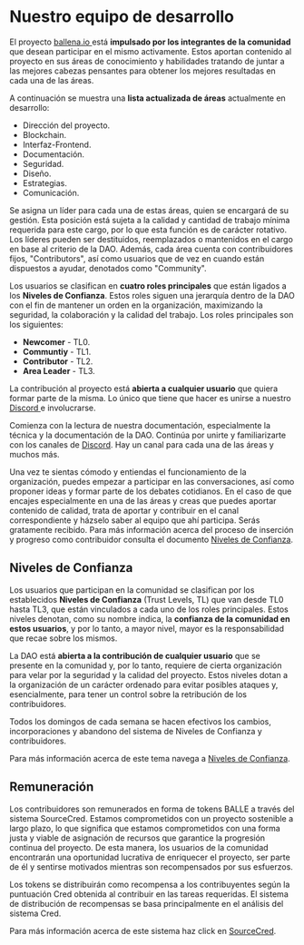 # Nuestro equipo de desarrollo

El proyecto [ballena.io ](https://ballena.io/)está **impulsado por los integrantes de la comunidad** que desean participar en el mismo activamente. Estos aportan contenido al proyecto en sus áreas de conocimiento y habilidades tratando de juntar a las mejores cabezas pensantes para obtener los mejores resultadas en cada una de las áreas. 

A continuación se muestra una **lista actualizada de áreas** actualmente en desarrollo: 

* Dirección del proyecto. 
* Blockchain. 
* Interfaz-Frontend. 
* Documentación. 
* Seguridad. 
* Diseño. 
* Estrategias. 
* Comunicación.

Se asigna un líder para cada una de estas áreas, quien se encargará de su gestión. Esta posición está sujeta a la calidad y cantidad de trabajo mínima requerida para este cargo, por lo que esta función es de carácter rotativo. Los líderes pueden ser destituidos, reemplazados o mantenidos en el cargo en base al criterio de la DAO. Además, cada área cuenta con contribuidores fijos, "Contributors", así como usuarios que de vez en cuando están dispuestos a ayudar, denotados como "Community".

Los usuarios se clasifican en **cuatro roles principales** que están ligados a los **Niveles de Confianza**. Estos roles siguen una jerarquía dentro de la DAO con el fin de mantener un orden en la organización, maximizando la seguridad, la colaboración y la calidad del trabajo. Los roles principales son los siguientes: 

* **Newcomer** - TL0. 
* **Communtiy** - TL1. 
* **Contributor** - TL2. 
* **Area Leader** - TL3.

La contribución al proyecto está **abierta a cualquier usuario** que quiera formar parte de la misma. Lo único que tiene que hacer es unirse a nuestro [Discord ](https://discord.gg/PuypCMpE)e involucrarse. 

Comienza con la lectura de nuestra documentación, especialmente la técnica y la documentación de la DAO. Continúa por unirte y familiarizarte con los canales de [Discord](https://discord.gg/PuypCMpE). Hay un canal para cada una de las áreas y muchos más. 

Una vez te sientas cómodo y entiendas el funcionamiento de la organización, puedes empezar a participar en las conversaciones, así como proponer ideas y formar parte de los debates cotidianos. En el caso de que encajes especialmente en una de las áreas y creas que puedes aportar contenido de calidad, trata de aportar y contribuir en el canal correspondiente y házselo saber al equipo que ahí participa. Serás gratamente recibido. Para más información acerca del proceso de inserción y progreso como contribuidor consulta el documento [Niveles de Confianza](niveles-de-confianza.md).

## Niveles de Confianza 

Los usuarios que participan en la comunidad se clasifican por los establecidos **Niveles de Confianza** \(Trust Levels, TL\) que van desde TL0 hasta TL3, que están vinculados a cada uno de los roles principales. Estos niveles denotan, como su nombre indica, la **confianza de la comunidad en estos usuarios**, y por lo tanto, a mayor nivel, mayor es la responsabilidad que recae sobre los mismos. 

La DAO está **abierta a la contribución de cualquier usuario** que se presente en la comunidad y, por lo tanto, requiere de cierta organización para velar por la seguridad y la calidad del proyecto. Estos niveles dotan a la organización de un carácter ordenado para evitar posibles ataques y, esencialmente, para tener un control sobre la retribución de los contribuidores.

Todos los domingos de cada semana se hacen efectivos los cambios, incorporaciones y abandono del sistema de Niveles de Confianza y contribuidores.

Para más información acerca de este tema navega a [Niveles de Confianza](niveles-de-confianza.md).

## Remuneración 

Los contribuidores son remunerados en forma de tokens BALLE a través del sistema SourceCred. Estamos comprometidos con un proyecto sostenible a largo plazo, lo que significa que estamos comprometidos con una forma justa y viable de asignación de recursos que garantice la progresión continua del proyecto. De esta manera, los usuarios de la comunidad encontrarán una oportunidad lucrativa de enriquecer el proyecto, ser parte de él y sentirse motivados mientras son recompensados ​​por sus esfuerzos. 

Los tokens se distribuirán como recompensa a los contribuyentes según la puntuación Cred obtenida al contribuir en las tareas requeridas. El sistema de distribución de recompensas se basa principalmente en el análisis del sistema Cred. 

Para más información acerca de este sistema haz click en [SourceCred](sistema-sourcecred/).





